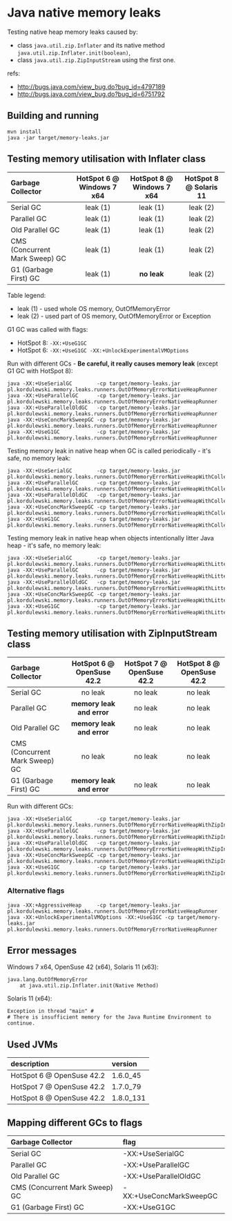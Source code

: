 # Java native memory leaks

Testing native heap memory leaks caused by:
* class ```java.util.zip.Inflater``` and its native method ```java.util.zip.Inflater.init(boolean)```,
* class ```java.util.zip.ZipInputStream``` using the first one.

refs:
* http://bugs.java.com/view_bug.do?bug_id=4797189
* http://bugs.java.com/view_bug.do?bug_id=6751792


## Building and running
```
mvn install
java -jar target/memory-leaks.jar
```


## Testing memory utilisation with Inflater class
| Garbage Collector              | HotSpot 6 @ Windows 7 x64 | HotSpot 8 @ Windows 7 x64 | HotSpot 8 @ Solaris 11 |
|:-------------------------------|:-------------------------:|:-------------------------:|:----------------------:|
| Serial GC                      |          leak (1)         |         leak (1)          |        leak (2)        |
| Parallel GC                    |          leak (1)         |         leak (1)          |        leak (2)        |
| Old Parallel GC                |          leak (1)         |         leak (1)          |        leak (2)        |
| CMS (Concurrent Mark Sweep) GC |          leak (1)         |         leak (1)          |        leak (2)        |
| G1 (Garbage First) GC          |          leak (1)         |       **no leak**         |        leak (2)        |

Table legend:
* leak (1) - used whole OS memory, OutOfMemoryError
* leak (2) - used part of OS memory, OutOfMemoryError or Exception

G1 GC was called with flags:
* HotSpot 8: ```-XX:+UseG1GC```
* HotSpot 6:   ```-XX:+UseG1GC -XX:+UnlockExperimentalVMOptions```


Run with different GCs - **Be careful, it really causes memory leak** (except G1 GC with HotSpot 8):
```
java -XX:+UseSerialGC        -cp target/memory-leaks.jar pl.kordulewski.memory.leaks.runners.OutOfMemoryErrorNativeHeapRunner
java -XX:+UseParallelGC      -cp target/memory-leaks.jar pl.kordulewski.memory.leaks.runners.OutOfMemoryErrorNativeHeapRunner
java -XX:+UseParallelOldGC   -cp target/memory-leaks.jar pl.kordulewski.memory.leaks.runners.OutOfMemoryErrorNativeHeapRunner
java -XX:+UseConcMarkSweepGC -cp target/memory-leaks.jar pl.kordulewski.memory.leaks.runners.OutOfMemoryErrorNativeHeapRunner
java -XX:+UseG1GC            -cp target/memory-leaks.jar pl.kordulewski.memory.leaks.runners.OutOfMemoryErrorNativeHeapRunner
```

Testing memory leak in native heap when GC is called periodically - it's safe, no memory leak:
```
java -XX:+UseSerialGC        -cp target/memory-leaks.jar pl.kordulewski.memory.leaks.runners.OutOfMemoryErrorNativeHeapWithCollectingRunner
java -XX:+UseParallelGC      -cp target/memory-leaks.jar pl.kordulewski.memory.leaks.runners.OutOfMemoryErrorNativeHeapWithCollectingRunner
java -XX:+UseParallelOldGC   -cp target/memory-leaks.jar pl.kordulewski.memory.leaks.runners.OutOfMemoryErrorNativeHeapWithCollectingRunner
java -XX:+UseConcMarkSweepGC -cp target/memory-leaks.jar pl.kordulewski.memory.leaks.runners.OutOfMemoryErrorNativeHeapWithCollectingRunner
java -XX:+UseG1GC            -cp target/memory-leaks.jar pl.kordulewski.memory.leaks.runners.OutOfMemoryErrorNativeHeapWithCollectingRunner
```

Testing memory leak in native heap when objects intentionally litter Java heap - it's safe, no memory leak:
```
java -XX:+UseSerialGC        -cp target/memory-leaks.jar pl.kordulewski.memory.leaks.runners.OutOfMemoryErrorNativeHeapWithLitteringRunner
java -XX:+UseParallelGC      -cp target/memory-leaks.jar pl.kordulewski.memory.leaks.runners.OutOfMemoryErrorNativeHeapWithLitteringRunner
java -XX:+UseParallelOldGC   -cp target/memory-leaks.jar pl.kordulewski.memory.leaks.runners.OutOfMemoryErrorNativeHeapWithLitteringRunner
java -XX:+UseConcMarkSweepGC -cp target/memory-leaks.jar pl.kordulewski.memory.leaks.runners.OutOfMemoryErrorNativeHeapWithLitteringRunner
java -XX:+UseG1GC            -cp target/memory-leaks.jar pl.kordulewski.memory.leaks.runners.OutOfMemoryErrorNativeHeapWithLitteringRunner
```


## Testing memory utilisation with ZipInputStream class
| Garbage Collector              | HotSpot 6 @ OpenSuse 42.2 | HotSpot 7 @ OpenSuse 42.2 | HotSpot 8 @ OpenSuse 42.2 |
|:-------------------------------|:-------------------------:|:-------------------------:|:-------------------------:|
| Serial GC                      |           no leak         |           no leak         |           no leak         |
| Parallel GC                    | **memory leak and error** |           no leak         |           no leak         |
| Old Parallel GC                | **memory leak and error** |           no leak         |           no leak         |
| CMS (Concurrent Mark Sweep) GC |           no leak         |           no leak         |           no leak         |
| G1 (Garbage First) GC          | **memory leak and error** |           no leak         |           no leak         |

Run with different GCs:
```
java -XX:+UseSerialGC        -cp target/memory-leaks.jar pl.kordulewski.memory.leaks.runners.OutOfMemoryErrorNativeHeapWithZipInputStreamGeneratorRunner
java -XX:+UseParallelGC      -cp target/memory-leaks.jar pl.kordulewski.memory.leaks.runners.OutOfMemoryErrorNativeHeapWithZipInputStreamGeneratorRunner
java -XX:+UseParallelOldGC   -cp target/memory-leaks.jar pl.kordulewski.memory.leaks.runners.OutOfMemoryErrorNativeHeapWithZipInputStreamGeneratorRunner
java -XX:+UseConcMarkSweepGC -cp target/memory-leaks.jar pl.kordulewski.memory.leaks.runners.OutOfMemoryErrorNativeHeapWithZipInputStreamGeneratorRunner
java -XX:+UseG1GC            -cp target/memory-leaks.jar pl.kordulewski.memory.leaks.runners.OutOfMemoryErrorNativeHeapWithZipInputStreamGeneratorRunner
```


### Alternative flags
```
java -XX:+AggressiveHeap     -cp target/memory-leaks.jar pl.kordulewski.memory.leaks.runners.OutOfMemoryErrorNativeHeapRunner
java -XX:+UnlockExperimentalVMOptions -XX:+UseG1GC -cp target/memory-leaks.jar pl.kordulewski.memory.leaks.runners.OutOfMemoryErrorNativeHeapRunner
```


## Error messages

Windows 7 x64, OpenSuse 42 (x64), Solaris 11 (x63):
```
java.lang.OutOfMemoryError
    at java.util.zip.Inflater.init(Native Method)
```

Solaris 11 (x64):
```
Exception in thread "main" #
# There is insufficient memory for the Java Runtime Environment to continue.
```


## Used JVMs

| description               | version   |
|:--------------------------|:----------|
| HotSpot 6 @ OpenSuse 42.2 | 1.6.0_45  |
| HotSpot 7 @ OpenSuse 42.2 | 1.7.0_79  |
| HotSpot 8 @ OpenSuse 42.2 | 1.8.0_131 |


## Mapping different GCs to flags
| Garbage Collector              |flag                     |
|:-------------------------------|:------------------------|
| Serial GC                      | -XX:+UseSerialGC        |
| Parallel GC                    | -XX:+UseParallelGC      |
| Old Parallel GC                | -XX:+UseParallelOldGC   |
| CMS (Concurrent Mark Sweep) GC | -XX:+UseConcMarkSweepGC |
| G1 (Garbage First) GC          | -XX:+UseG1GC            |
